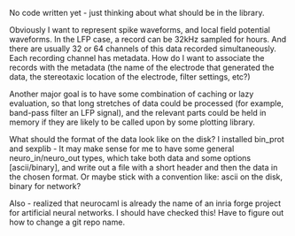 No code written yet - just thinking about what should be in the library.

Obviously I want to represent spike waveforms, and local field potential waveforms.  In the LFP case, a record can be 32kHz sampled for hours.  And there are usually 32 or 64 channels of this data recorded simultaneously.  Each recording channel has metadata.  How do I want to associate the records with the metadata (the name of the electrode that generated the data, the stereotaxic location of the electrode, filter settings, etc?)

Another major goal is to have some combination of caching or lazy evaluation, so that long stretches of data could be processed (for example, band-pass filter an LFP signal), and the relevant parts could be held in memory if they are likely to be called upon by some plotting library.

What should the format of the data look like on the disk?  I installed bin_prot and sexplib - It may make sense for me to have some general neuro_in/neuro_out types, which take both data and some options [ascii/binary], and write out a file with a short header and then the data in the chosen format.  Or maybe stick with a convention like: ascii on the disk, binary for network?

Also - realized that neurocaml is already the name of an inria forge project for artificial neural networks.  I should have checked this!  Have to figure out how to change a git repo name.